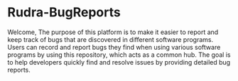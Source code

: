 # Rudra-BugReports
Welcome, 
The purpose of this platform is to make it easier to report and keep track of bugs that are discovered in different software programs.
Users can record and report bugs they find when using various software programs by using this repository, which acts as a common hub. The goal is to help developers quickly find and resolve issues by providing detailed bug reports.
